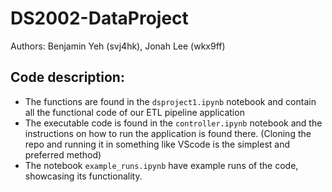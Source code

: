 # DS2002-DataProject
Authors: Benjamin Yeh (svj4hk), Jonah Lee (wkx9ff)

## Code description:
- The functions are found in the `dsproject1.ipynb` notebook and contain all the functional code of our ETL pipeline application
- The executable code is found in the `controller.ipynb` notebook and the instructions on how to run the application is found there. (Cloning the repo and running it in something like VScode is the simplest and preferred method)
- The notebook `example_runs.ipynb` have example runs of the code, showcasing its functionality. 
